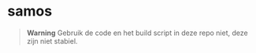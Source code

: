# samos

> **Warning**
Gebruik de code en het build script in deze repo niet, deze zijn niet stabiel.
